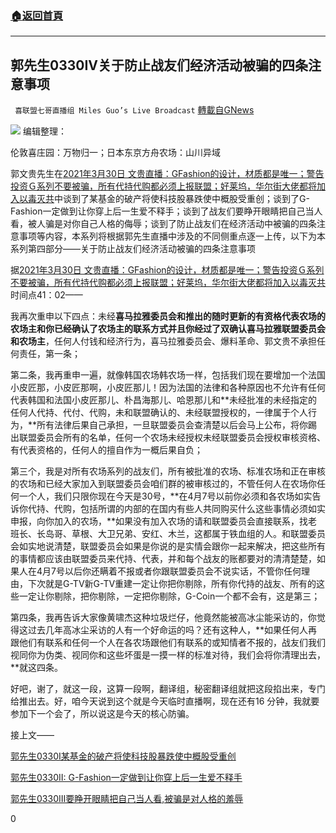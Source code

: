 ###  [:house:返回首頁](https://github.com/ourhimalayas/txt)
---

## 郭先生0330IV关于防止战友们经济活动被骗的四条注意事项
` 喜联盟七哥直播组 Miles Guo’s Live Broadcast` [轉載自GNews](https://gnews.org/zh-hans/1041849/)

![]()![](https://gnews.org/wp-content/uploads/2021/04/封面-2.jpg)
编辑整理：

伦敦喜庄园：万物归一；日本东京方舟农场：山川异域

郭文贵先生在[2021年3月30日 文贵直播：GFashion的设计，材质都是唯一；警告投资Ｇ系列不要被骗，所有代持代购都必须上报联盟；好莱坞，华尔街大佬都将加入以毒灭共](https://gtv.org/video/id=6063278fa54f827240bbeb9e)中谈到了某基金的破产将使科技股暴跌使中概股受重创；谈到了G-Fashion一定做到让你穿上后一生爱不释手；谈到了战友们要睁开眼睛把自己当人看，被人骗是对你自己人格的侮辱；谈到了防止战友们在经济活动中被骗的四条注意事项等内容，本系列将根据郭先生直播中涉及的不同侧重点逐一上传，以下为本系列第四部分——关于防止战友们经济活动被骗的四条注意事项

据[2021年3月30日 文贵直播：GFashion的设计，材质都是唯一；警告投资Ｇ系列不要被骗，所有代持代购都必须上报联盟；好莱坞，华尔街大佬都将加入以毒灭共](https://gtv.org/video/id=6063278fa54f827240bbeb9e)时间点41：02——

我再次重申以下四点：未经**喜马拉雅委员会和推出的随时更新的有资格代表农场的农场主和你已经确认了农场主的联系方式并且你经过了双确认喜马拉雅联盟委员会和农场主**，任何人付钱和经济行为，喜马拉雅委员会、爆料革命、郭文贵不承担任何责任，第一条；

第二条，我再重申一遍，就像韩国农场韩农场一样，包括我们现在要增加一个法国小皮匠那，小皮匠那啊，小皮匠那儿！因为法国的法律和各种原因也不允许有任何代表韩国和法国小皮匠那儿、朴昌海那儿、哈恩那儿和**未经批准的未经指定的任何人代持、代付、代购，未和联盟确认的、未经联盟授权的，一律属于个人行为，**所有法律后果自己承担，一旦联盟委员会查清楚以后会马上公布，将你踢出联盟委员会所有的名单，任何一个农场未经授权未经联盟委员会授权审核资格、有代表资格的，任何人的擅自作为一概后果自负；

第三个，我是对所有农场系列的战友们，所有被批准的农场、标准农场和正在审核的农场和已经大家加入到联盟委员会咱们群的被审核过的，不管任何人在农场你任何一个人，我们只限你现在今天是30号，**在4月7号以前你必须和各农场如实告诉你代持、代购，包括所谓的内部的在国内有些人共同购买什么这些事情必须如实申报，向你加入的农场，**如果没有加入农场的请和联盟委员会直接联系，找老班长、长岛哥、草根、大卫兄弟、安红、木兰，这都属于铁血组的人。和联盟委员会如实地说清楚，联盟委员会如果是你说的是实情会跟你一起来解决，把这些所有的事情都应该由联盟委员来代持、代表，并和每个战友的账都要对的清清楚楚，如果人在4月7号以后你还瞒着不报或者你跟联盟委员会不说实话，不管你任何理由，下次就是G-TV新G-TV重建一定让你把你剔除，所有你代持的战友、所有的这些一定让你剔除，把你剔除，一定把你剔除，G-Coin一个都不会有，这是第三；

第四条，我再告诉大家像黄啸杰这种垃圾烂仔，他竟然能被高冰尘能采访的，你觉得这过去几年高冰尘采访的人有一个好命运的吗？还有这种人，**如果任何人再跟他们有联系和任何一个人在各农场跟他们有联系的或知情者不报的，战友们我们视同你为伪类、视同你和这些坏蛋是一摸一样的标准对待，我们会将你清理出去，**就这四条。

好吧，谢了，就这一段，这算一段啊，翻译组，秘密翻译组就把这段掐出来，专门给推出去。好，咱今天说到这个就是今天临时直播啊，现在还有16 分钟，我就要参加下一个会了，所以说这是今天的核心防骗。

接上文——

[郭先生0330I某基金的破产将使科技股暴跌使中概股受重创](https://gnews.org/zh-hans/1040886/)

[郭先生0330II: G-Fashion一定做到让你穿上后一生爱不释手](https://gnews.org/zh-hans/1041264/)

[郭先生0330III要睁开眼睛把自己当人看,被骗是对人格的羞辱](https://gnews.org/zh-hans/1041782/)

0
